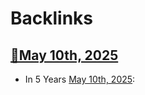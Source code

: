 
# Backlinks
## [📜May 10th, 2025](<📜May 10th, 2025.md>)
- In 5 Years [May 10th, 2025](<May 10th, 2025.md>):

